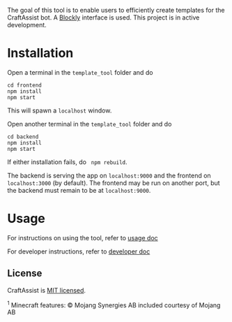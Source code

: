 The goal of this tool is to enable users to efficiently create templates for the CraftAssist bot. A [Blockly](https://developers.google.com/blockly) interface is used. This project is in active development.

# Installation

Open a terminal in the `template_tool` folder and do

```
cd frontend
npm install
npm start
```

This will spawn a `localhost` window.

Open another terminal in the `template_tool` folder and do

```
cd backend
npm install
npm start
```

If either installation fails, do ` npm rebuild`.

The backend is serving the app on `localhost:9000` and the frontend on `localhost:3000` (by default). The frontend may be run on another port, but the backend must remain to be at `localhost:9000`.

# Usage

For instructions on using the tool, refer to [usage doc](./usage.md)

For developer instructions, refer to [developer doc](./developers.md)

## License

CraftAssist is [MIT licensed](./LICENSE).

<sup>1</sup> Minecraft features: © Mojang Synergies AB included courtesy of Mojang AB
